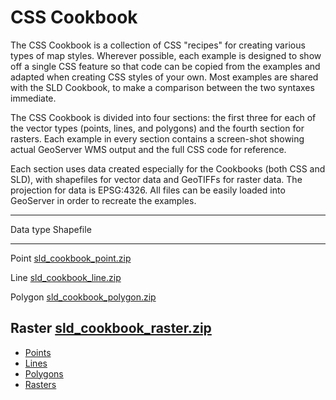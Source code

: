 # CSS Cookbook

The CSS Cookbook is a collection of CSS "recipes" for creating various types of map styles. Wherever possible, each example is designed to show off a single CSS feature so that code can be copied from the examples and adapted when creating CSS styles of your own. Most examples are shared with the SLD Cookbook, to make a comparison between the two syntaxes immediate.

The CSS Cookbook is divided into four sections: the first three for each of the vector types (points, lines, and polygons) and the fourth section for rasters. Each example in every section contains a screen-shot showing actual GeoServer WMS output and the full CSS code for reference.

Each section uses data created especially for the Cookbooks (both CSS and SLD), with shapefiles for vector data and GeoTIFFs for raster data. The projection for data is EPSG:4326. All files can be easily loaded into GeoServer in order to recreate the examples.

  --------------------------------------------------------------------------------------------------
  Data type      Shapefile
  -------------- -----------------------------------------------------------------------------------
  Point          [sld_cookbook_point.zip](../../sld/cookbook/artifacts/sld_cookbook_point.zip)

  Line           [sld_cookbook_line.zip](../../sld/cookbook/artifacts/sld_cookbook_line.zip)

  Polygon        [sld_cookbook_polygon.zip](../../sld/cookbook/artifacts/sld_cookbook_polygon.zip)

  Raster         [sld_cookbook_raster.zip](../../sld/cookbook/artifacts/sld_cookbook_raster.zip)
  --------------------------------------------------------------------------------------------------

-   [Points](point.md)
-   [Lines](line.md)
-   [Polygons](polygon.md)
-   [Rasters](raster.md)
